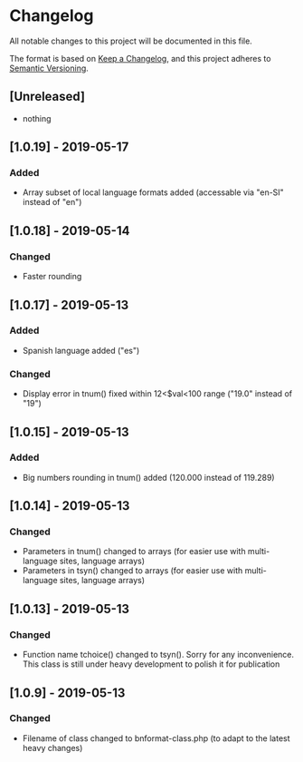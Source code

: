 # Changelog
All notable changes to this project will be documented in this file.

The format is based on [Keep a Changelog](https://keepachangelog.com/en/1.0.0/),
and this project adheres to [Semantic Versioning](https://semver.org/spec/v2.0.0.html).

## [Unreleased]
- nothing


## [1.0.19] - 2019-05-17
### Added
- Array subset of local language formats added (accessable via "en-SI" instead of "en")


## [1.0.18] - 2019-05-14
### Changed 
- Faster rounding 


## [1.0.17] - 2019-05-13
### Added
- Spanish language added ("es")

### Changed
- Display error in tnum() fixed within 12<$val<100 range ("19.0" instead of "19")


## [1.0.15] - 2019-05-13
### Added
- Big numbers rounding in tnum() added (120.000 instead of 119.289)


## [1.0.14] - 2019-05-13
### Changed
- Parameters in tnum() changed to arrays (for easier use with multi-language sites, language arrays)
- Parameters in tsyn() changed to arrays (for easier use with multi-language sites, language arrays)


## [1.0.13] - 2019-05-13
### Changed
- Function name tchoice() changed to tsyn(). Sorry for any inconvenience. This class is still under heavy development to polish it for publication


## [1.0.9] - 2019-05-13
### Changed
- Filename of class changed to bnformat-class.php (to adapt to the latest heavy changes)






